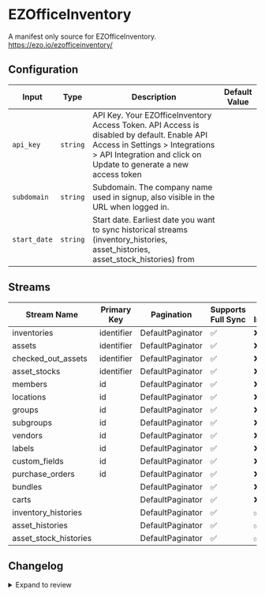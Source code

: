 # EZOfficeInventory
A manifest only source for EZOfficeInventory. https://ezo.io/ezofficeinventory/

## Configuration

| Input | Type | Description | Default Value |
|-------|------|-------------|---------------|
| `api_key` | `string` | API Key. Your EZOfficeInventory Access Token. API Access is disabled by default. Enable API Access in Settings &gt; Integrations &gt; API Integration and click on Update to generate a new access token |  |
| `subdomain` | `string` | Subdomain. The company name used in signup, also visible in the URL when logged in. |  |
| `start_date` | `string` | Start date. Earliest date you want to sync historical streams (inventory_histories, asset_histories, asset_stock_histories) from |  |

## Streams
| Stream Name | Primary Key | Pagination | Supports Full Sync | Supports Incremental |
|-------------|-------------|------------|---------------------|----------------------|
| inventories | identifier | DefaultPaginator | ✅ |  ❌  |
| assets | identifier | DefaultPaginator | ✅ |  ❌  |
| checked_out_assets | identifier | DefaultPaginator | ✅ |  ❌  |
| asset_stocks | identifier | DefaultPaginator | ✅ |  ❌  |
| members | id | DefaultPaginator | ✅ |  ❌  |
| locations | id | DefaultPaginator | ✅ |  ❌  |
| groups | id | DefaultPaginator | ✅ |  ❌  |
| subgroups | id | DefaultPaginator | ✅ |  ❌  |
| vendors | id | DefaultPaginator | ✅ |  ❌  |
| labels | id | DefaultPaginator | ✅ |  ❌  |
| custom_fields | id | DefaultPaginator | ✅ |  ❌  |
| purchase_orders | id | DefaultPaginator | ✅ |  ❌  |
| bundles |  | DefaultPaginator | ✅ |  ❌  |
| carts |  | DefaultPaginator | ✅ |  ❌  |
| inventory_histories |  | DefaultPaginator | ✅ |  ✅  |
| asset_histories |  | DefaultPaginator | ✅ |  ✅  |
| asset_stock_histories |  | DefaultPaginator | ✅ |  ✅  |

## Changelog

<details>
  <summary>Expand to review</summary>

| Version | Date       | Pull Request                                             | Subject                                                                                   |
|---------|------------|----------------------------------------------------------|-------------------------------------------------------------------------------------------|
| 0.0.16 | 2025-03-01 | [54958](https://github.com/airbytehq/airbyte/pull/54958) | Update dependencies |
| 0.0.15 | 2025-02-22 | [54399](https://github.com/airbytehq/airbyte/pull/54399) | Update dependencies |
| 0.0.14 | 2025-02-15 | [53709](https://github.com/airbytehq/airbyte/pull/53709) | Update dependencies |
| 0.0.13 | 2025-02-08 | [53316](https://github.com/airbytehq/airbyte/pull/53316) | Update dependencies |
| 0.0.12 | 2025-02-01 | [52805](https://github.com/airbytehq/airbyte/pull/52805) | Update dependencies |
| 0.0.11 | 2025-01-25 | [51698](https://github.com/airbytehq/airbyte/pull/51698) | Update dependencies |
| 0.0.10 | 2025-01-11 | [51095](https://github.com/airbytehq/airbyte/pull/51095) | Update dependencies |
| 0.0.9 | 2024-12-28 | [50580](https://github.com/airbytehq/airbyte/pull/50580) | Update dependencies |
| 0.0.8 | 2024-12-21 | [50054](https://github.com/airbytehq/airbyte/pull/50054) | Update dependencies |
| 0.0.7 | 2024-12-14 | [49506](https://github.com/airbytehq/airbyte/pull/49506) | Update dependencies |
| 0.0.6 | 2024-12-12 | [49164](https://github.com/airbytehq/airbyte/pull/49164) | Update dependencies |
| 0.0.5 | 2024-12-11 | [48932](https://github.com/airbytehq/airbyte/pull/48932) | Starting with this version, the Docker image is now rootless. Please note that this and future versions will not be compatible with Airbyte versions earlier than 0.64 |
| 0.0.4 | 2024-11-04 | [48180](https://github.com/airbytehq/airbyte/pull/48180) | Update dependencies |
| 0.0.3 | 2024-10-29 | [47913](https://github.com/airbytehq/airbyte/pull/47913) | Update dependencies |
| 0.0.2 | 2024-10-28 | [47535](https://github.com/airbytehq/airbyte/pull/47535) | Update dependencies |
| 0.0.1 | 2024-09-15 | [45590](https://github.com/airbytehq/airbyte/pull/45590) | Initial release by [@pabloescoder](https://github.com/pabloescoder) via Connector Builder |

</details>
